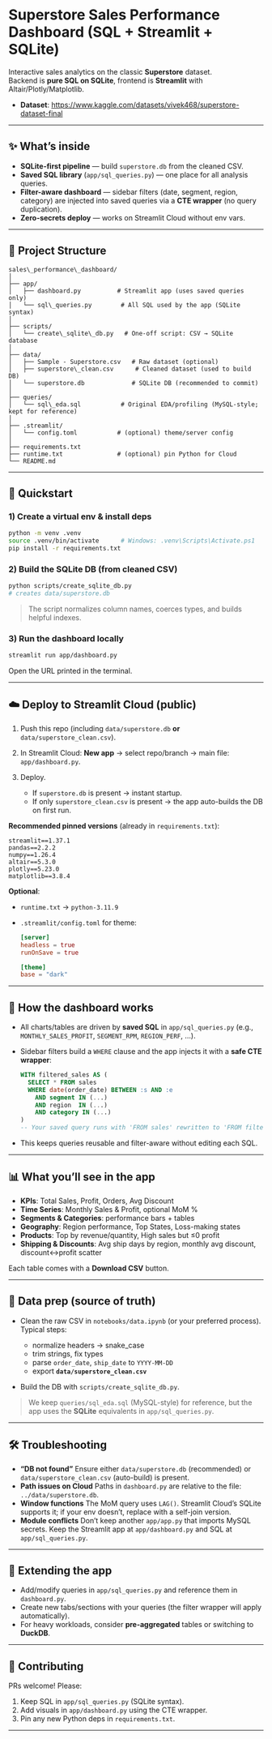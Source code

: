 # Superstore Sales Performance Dashboard (SQL + Streamlit + SQLite)

Interactive sales analytics on the classic **Superstore** dataset.  
Backend is **pure SQL on SQLite**, frontend is **Streamlit** with Altair/Plotly/Matplotlib.

- **Dataset**: https://www.kaggle.com/datasets/vivek468/superstore-dataset-final

---

## ✨ What’s inside

- **SQLite-first pipeline** — build `superstore.db` from the cleaned CSV.
- **Saved SQL library** (`app/sql_queries.py`) — one place for all analysis queries.
- **Filter-aware dashboard** — sidebar filters (date, segment, region, category) are injected into saved queries via a **CTE wrapper** (no query duplication).
- **Zero-secrets deploy** — works on Streamlit Cloud without env vars.

---

## 📁 Project Structure

````
sales\_performance\_dashboard/
│
├── app/
│   ├── dashboard.py          # Streamlit app (uses saved queries only)
│   └── sql\_queries.py        # All SQL used by the app (SQLite syntax)
│
├── scripts/
│   └── create\_sqlite\_db.py   # One-off script: CSV → SQLite database
│
├── data/
│   ├── Sample - Superstore.csv   # Raw dataset (optional)
│   ├── superstore\_clean.csv      # Cleaned dataset (used to build DB)
│   └── superstore.db             # SQLite DB (recommended to commit)
│
├── queries/
│   └── sql\_eda.sql           # Original EDA/profiling (MySQL-style; kept for reference)
│
├── .streamlit/
│   └── config.toml           # (optional) theme/server config
│
├── requirements.txt
├── runtime.txt               # (optional) pin Python for Cloud
└── README.md

````

---

## 🚀 Quickstart

### 1) Create a virtual env & install deps
```bash
python -m venv .venv
source .venv/bin/activate      # Windows: .venv\Scripts\Activate.ps1
pip install -r requirements.txt
````

### 2) Build the SQLite DB (from cleaned CSV)

```bash
python scripts/create_sqlite_db.py
# creates data/superstore.db
```

> The script normalizes column names, coerces types, and builds helpful indexes.

### 3) Run the dashboard locally

```bash
streamlit run app/dashboard.py
```

Open the URL printed in the terminal.

---

## ☁️ Deploy to Streamlit Cloud (public)

1. Push this repo (including `data/superstore.db` **or** `data/superstore_clean.csv`).
2. In Streamlit Cloud: **New app** → select repo/branch → main file: `app/dashboard.py`.
3. Deploy.

   * If `superstore.db` is present → instant startup.
   * If only `superstore_clean.csv` is present → the app auto-builds the DB on first run.

**Recommended pinned versions** (already in `requirements.txt`):

```
streamlit==1.37.1
pandas==2.2.2
numpy==1.26.4
altair==5.3.0
plotly==5.23.0
matplotlib==3.8.4
```

**Optional**:

* `runtime.txt` → `python-3.11.9`
* `.streamlit/config.toml` for theme:

  ```toml
  [server]
  headless = true
  runOnSave = true

  [theme]
  base = "dark"
  ```

---

## 🧱 How the dashboard works

* All charts/tables are driven by **saved SQL** in `app/sql_queries.py` (e.g., `MONTHLY_SALES_PROFIT`, `SEGMENT_RPM`, `REGION_PERF`, …).
* Sidebar filters build a `WHERE` clause and the app injects it with a **safe CTE wrapper**:

  ```sql
  WITH filtered_sales AS (
    SELECT * FROM sales
    WHERE date(order_date) BETWEEN :s AND :e
      AND segment IN (...)
      AND region  IN (...)
      AND category IN (...)
  )
  -- Your saved query runs with 'FROM sales' rewritten to 'FROM filtered_sales'
  ```
* This keeps queries reusable and filter-aware without editing each SQL.

---

## 📊 What you’ll see in the app

* **KPIs**: Total Sales, Profit, Orders, Avg Discount
* **Time Series**: Monthly Sales & Profit, optional MoM %
* **Segments & Categories**: performance bars + tables
* **Geography**: Region performance, Top States, Loss-making states
* **Products**: Top by revenue/quantity, High sales but ≤0 profit
* **Shipping & Discounts**: Avg ship days by region, monthly avg discount, discount↔profit scatter

Each table comes with a **Download CSV** button.

---

## 🧪 Data prep (source of truth)

* Clean the raw CSV in `notebooks/data.ipynb` (or your preferred process).
  Typical steps:

  * normalize headers → snake\_case
  * trim strings, fix types
  * parse `order_date`, `ship_date` to `YYYY-MM-DD`
  * export **`data/superstore_clean.csv`**
* Build the DB with `scripts/create_sqlite_db.py`.

> We keep `queries/sql_eda.sql` (MySQL-style) for reference, but the app uses the **SQLite** equivalents in `app/sql_queries.py`.

---

## 🛠 Troubleshooting

* **“DB not found”**
  Ensure either `data/superstore.db` (recommended) or `data/superstore_clean.csv` (auto-build) is present.
* **Path issues on Cloud**
  Paths in `dashboard.py` are relative to the file: `../data/superstore.db`.
* **Window functions**
  The MoM query uses `LAG()`. Streamlit Cloud’s SQLite supports it; if your env doesn’t, replace with a self-join version.
* **Module conflicts**
  Don’t keep another `app/app.py` that imports MySQL secrets. Keep the Streamlit app at `app/dashboard.py` and SQL at `app/sql_queries.py`.

---

## 🧩 Extending the app

* Add/modify queries in `app/sql_queries.py` and reference them in `dashboard.py`.
* Create new tabs/sections with your queries (the filter wrapper will apply automatically).
* For heavy workloads, consider **pre-aggregated** tables or switching to **DuckDB**.

---

## 🤝 Contributing

PRs welcome! Please:

1. Keep SQL in `app/sql_queries.py` (SQLite syntax).
2. Add visuals in `app/dashboard.py` using the CTE wrapper.
3. Pin any new Python deps in `requirements.txt`.

---

